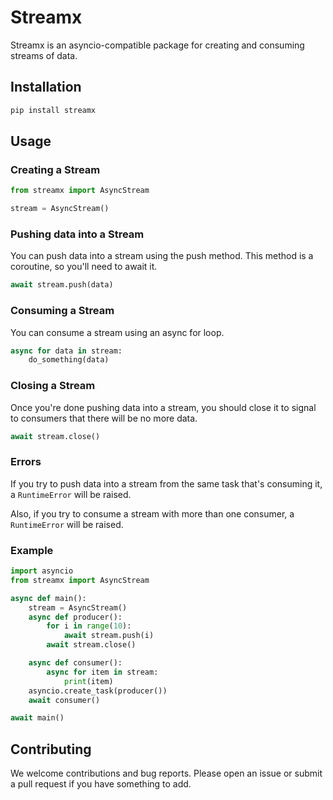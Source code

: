 # Streamx

Streamx is an asyncio-compatible package for creating and consuming streams of data.

## Installation

```bash
pip install streamx
```

## Usage

### Creating a Stream

```python
from streamx import AsyncStream

stream = AsyncStream()
```

### Pushing data into a Stream

You can push data into a stream using the push method. This method is a coroutine, so you'll need to await it.

```python
await stream.push(data)
```

### Consuming a Stream

You can consume a stream using an async for loop.

```python
async for data in stream:
    do_something(data)
```

### Closing a Stream

Once you're done pushing data into a stream, you should close it to signal to consumers that there will be no more data.

```python
await stream.close()
```

### Errors

If you try to push data into a stream from the same task that's consuming it, a `RuntimeError` will be raised.

Also, if you try to consume a stream with more than one consumer, a `RuntimeError` will be raised.

### Example

```python
import asyncio
from streamx import AsyncStream

async def main():
    stream = AsyncStream()
    async def producer():
        for i in range(10):
            await stream.push(i)
        await stream.close()

    async def consumer():
        async for item in stream:
            print(item)
    asyncio.create_task(producer())
    await consumer()

await main()
```

## Contributing

We welcome contributions and bug reports. Please open an issue or submit a pull request if you have something to add.

